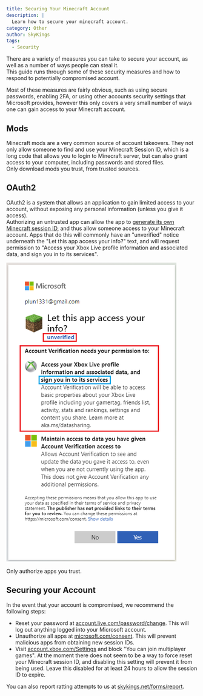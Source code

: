 ```yaml {metadata}
title: Securing Your Minecraft Account
description: |
  Learn how to secure your minecraft account.
category: Other
author: SkyKings
tags:
  - Security
```

There are a variety of measures you can take to secure your account, as well as a number of ways people can steal it.  
This guide runs through some of these security measures and how to respond to potentially compromised account.

Most of these measures are fairly obvious, such as using secure passwords, enabling 2FA, or using other accounts
security settings that Microsoft provides, however this only covers a very small number of ways one can gain access to
your Minecraft account.

Mods
----

Minecraft mods are a very common source of account takeovers. They not only allow someone to find and use your Minecraft
Session ID, which is a long code that allows you to login to Minecraft server, but can also grant access to your
computer, including passwords and stored files.  
Only download mods you trust, from trusted sources.

OAuth2
------

OAuth2 is a system that allows an application to gain limited access to your account, without exposing any personal
information (unless you give it access).  
Authorizing an untrusted app can allow the app
to [generate its own Minecraft session ID](https://wiki.vg/Microsoft_Authentication_Scheme), and thus allow someone
access to your Minecraft account. Apps that do this will commonly have an "unverified" notice underneath the "Let this
app access your info?" text, and will request permission to "Access your Xbox Live profile information and associated
data, and sign you in to its services".

![Image](./images/security/dangerous-oauth2.png "Dangerous 2FA")

Only authorize apps you trust.

Securing your Account
---------------------

In the event that your account is compromised, we recommend the following steps:

* Reset your password at [account.live.com/password/change](https://account.live.com/password/change). This will log out
  anything logged into your Microsoft account.
* Unauthorize all apps at [microsoft.com/consent](https://microsoft.com/consent). This will prevent malicious apps from
  obtaining new session IDs.
* Visit [account.xbox.com/Settings](https://account.xbox.com/Settings?activetab=main:privilegetab) and block "You can
  join multiplayer games". At the moment there does not seem to be a way to force reset your Minecraft session ID, and
  disabling this setting will prevent it from being used. Leave this disabled for at least 24 hours to allow the session
  ID to expire.

You can also report ratting attempts to us at [skykings.net/forms/report](https://skykings.net/forms/report).
